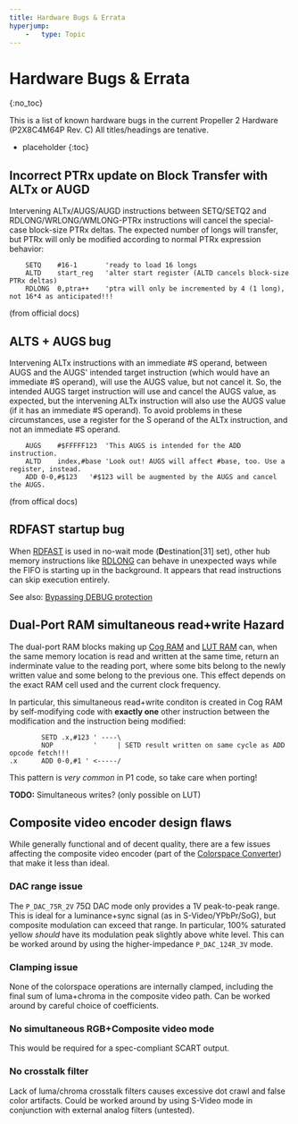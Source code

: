 ```yaml
---
title: Hardware Bugs & Errata
hyperjump:
    -   type: Topic
---
```


# Hardware Bugs & Errata
{:no_toc}

This is a list of known hardware bugs in the current Propeller 2 Hardware (P2X8C4M64P Rev. C)
All titles/headings are tenative.

- placeholder
{:toc}

## Incorrect PTRx update on Block Transfer with ALTx or AUGD

Intervening ALTx/AUGS/AUGD instructions between SETQ/SETQ2 and RDLONG/WRLONG/WMLONG-PTRx instructions will cancel the special-case block-size PTRx deltas. The expected number of longs will transfer, but PTRx will only be modified according to normal PTRx expression behavior:

~~~
	SETQ	#16-1		'ready to load 16 longs
	ALTD	start_reg	'alter start register (ALTD cancels block-size PTRx deltas)
	RDLONG	0,ptra++	'ptra will only be incremented by 4 (1 long), not 16*4 as anticipated!!!
~~~

(from official docs)

## ALTS + AUGS bug

Intervening ALTx instructions with an immediate #S operand, between AUGS and the AUGS' intended target instruction (which would have an immediate #S operand), will use the AUGS value, but not cancel it. So, the intended AUGS target instruction will use and cancel the AUGS value, as expected, but the intervening ALTx instruction will also use the AUGS value (if it has an immediate #S operand). To avoid problems in these circumstances, use a register for the S operand of the ALTx instruction, and not an immediate #S operand.

~~~
	AUGS	#$FFFFF123	'This AUGS is intended for the ADD instruction.
	ALTD	index,#base	'Look out! AUGS will affect #base, too. Use a register, instead.
	ADD	0-0,#$123	'#$123 will be augmented by the AUGS and cancel the AUGS.
~~~

(from offical docs)

## RDFAST startup bug

When [RDFAST](fifo.html#rdfast) is used in no-wait mode (**D**estination[31] set), other hub memory instructions like [RDLONG](hubmem.html#rdlong) can behave in unexpected ways while the FIFO is starting up in the background. It appears that read instructions can skip execution entirely.

See also: [Bypassing DEBUG protection](https://forums.parallax.com/discussion/175960/yes-a-silicon-bug-bypassing-debug-protection)

## Dual-Port RAM simultaneous read+write Hazard

The dual-port RAM blocks making up [Cog RAM](cog.md) and [LUT RAM](lutmem.md) can, when the same memory location is read and written at the same time, return an inderminate value to the reading port, where some bits belong to the newly written value and some belong to the previous one.
This effect depends on the exact RAM cell used and the current clock frequency.

In particular, this simultaneous read+write conditon is created in Cog RAM by self-modifying code with **exactly one** other instruction between the modification and the instruction being modified:

~~~
        SETD .x,#123 ' ----\
        NOP          '     | SETD result written on same cycle as ADD opcode fetch!!!
.x      ADD 0-0,#1 ' <-----/
~~~

This pattern is _very common_ in P1 code, so take care when porting!


**TODO:** Simultaneous writes? (only possible on LUT)

## Composite video encoder design flaws

While generally functional and of decent quality, there are a few issues affecting the composite video encoder (part of the [Colorspace Converter](colorspace.html)) that make it less than ideal.

### DAC range issue

The `P_DAC_75R_2V` 75Ω DAC mode only provides a 1V peak-to-peak range. This is ideal for a luminance+sync signal (as in S-Video/YPbPr/SoG), but composite modulation can exceed that range. In particular, 100% saturated yellow _should_ have its modulation peak slightly above white level.
This can be worked around by using the higher-impedance `P_DAC_124R_3V` mode.

### Clamping issue

None of the colorspace operations are internally clamped, including the final sum of luma+chroma in the composite video path.
Can be worked around by careful choice of coefficients.

### No simultaneous RGB+Composite video mode

This would be required for a spec-compliant SCART output.

### No crosstalk filter

Lack of luma/chroma crosstalk filters causes excessive dot crawl and false color artifacts.
Could be worked around by using S-Video mode in conjunction with external analog filters (untested).

